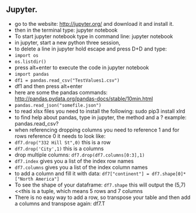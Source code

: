 ## Jupyter.
* go to the website: http://jupyter.org/ and download it and install it.
* then in the terminal type: jupyter notebook
* To start jupyter notebook type in command line: jupyter notebook
* in jupyter, start a new python three session,
* to delete a line in jupyter hold escape and press D+D
and type:
* `import os`
 * `os.listdir()`
 * press alt+enter to execute the code in jupyter notebook
 * `import pandas`
 * `df1 = pandas.read_csv("TestValues1.csv")`
 * df1 and then press alt+enter
 * here are some the pandas commands: http://pandas.pydata.org/pandas-docs/stable/10min.html
 * `pandas.read_json("somefile.json")`
* to read xlsx files you need to install the following: sudo pip3 install xlrd
* to find help about pandas, type in jupyter, the method and a ? example: pandas.read_csv?
* when referencing dropping columns you need to reference 1 and for rows reference 0 it needs to look like:
* `df7.drop("332 Hill St",0)` this is a row
* `df7.drop('City',1)` this is a columns
* drop multiple columns: `df7.drop(df7.columns[0:3],1)`
* `df7.index` gives you a list of the index row names
* `df7.columns` gives you a list of the index column names
* to add a column and fill it with data: `df7["continent"] = df7.shape[0]*["North America"]`
* To see the shape of your dataframe: `df7.shape` this will output the (5,7) <<this is a tuple, which means 5 rows and 7 columns
* There is no easy way to add a row, so transpose your table and then add a columns and transpose again: df7.T
